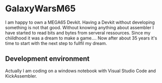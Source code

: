 # GalaxyWarsM65
I am happy to own a MEGA65 Devkit. Having a Devkit without developing something is not that good.
Without knowing anything about assembler I have started to read bits and bytes from serveral ressources. Since my chiildhood it was a dream to make a game....
Now after about 35 years it's time to start with the next step to fullfil my dream.

## Development environment
Actually I am coding on a windows notebook with Visual Studio Code and KickAssembler. 
